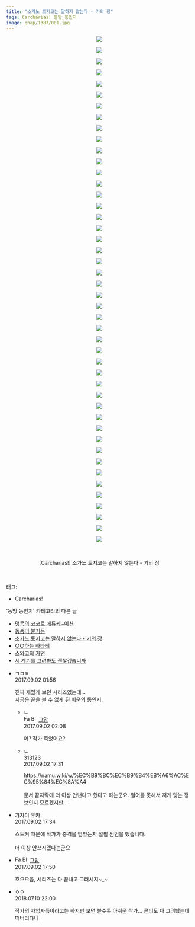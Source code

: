 ```yaml
---
title: "소가노 토지코는 말하지 않는다 - 기의 장"
tags: Carcharias! 동방_동인지
image: ghap/1387/001.jpg
---
```

<div class="article">
<p style="text-align: center; clear: none; float: none;"><img src="{{ site.nasurl }}/ghap/1387/001.jpg"/></p>
<p style="text-align: center; clear: none; float: none;"><img src="{{ site.nasurl }}/ghap/1387/002.jpg"/></p>
<p style="text-align: center; clear: none; float: none;"><img src="{{ site.nasurl }}/ghap/1387/003.jpg"/></p>
<p style="text-align: center; clear: none; float: none;"><img src="{{ site.nasurl }}/ghap/1387/004.jpg"/></p>
<p style="text-align: center; clear: none; float: none;"><img src="{{ site.nasurl }}/ghap/1387/005.jpg"/></p>
<p style="text-align: center; clear: none; float: none;"><img src="{{ site.nasurl }}/ghap/1387/006.jpg"/></p>
<p style="text-align: center; clear: none; float: none;"><img src="{{ site.nasurl }}/ghap/1387/007.jpg"/></p>
<p style="text-align: center; clear: none; float: none;"><img src="{{ site.nasurl }}/ghap/1387/008.jpg"/></p>
<p style="text-align: center; clear: none; float: none;"><img src="{{ site.nasurl }}/ghap/1387/009.jpg"/></p>
<p style="text-align: center; clear: none; float: none;"><img src="{{ site.nasurl }}/ghap/1387/010.jpg"/></p>
<p style="text-align: center; clear: none; float: none;"><img src="{{ site.nasurl }}/ghap/1387/011.jpg"/></p>
<p style="text-align: center; clear: none; float: none;"><img src="{{ site.nasurl }}/ghap/1387/012.jpg"/></p>
<p style="text-align: center; clear: none; float: none;"><img src="{{ site.nasurl }}/ghap/1387/013.jpg"/></p>
<p style="text-align: center; clear: none; float: none;"><img src="{{ site.nasurl }}/ghap/1387/014.jpg"/></p>
<p style="text-align: center; clear: none; float: none;"><img src="{{ site.nasurl }}/ghap/1387/015.jpg"/></p>
<p style="text-align: center; clear: none; float: none;"><img src="{{ site.nasurl }}/ghap/1387/016.jpg"/></p>
<p style="text-align: center; clear: none; float: none;"><img src="{{ site.nasurl }}/ghap/1387/017.jpg"/></p>
<p style="text-align: center; clear: none; float: none;"><img src="{{ site.nasurl }}/ghap/1387/018.jpg"/></p>
<p style="text-align: center; clear: none; float: none;"><img src="{{ site.nasurl }}/ghap/1387/019.jpg"/></p>
<p style="text-align: center; clear: none; float: none;"><img src="{{ site.nasurl }}/ghap/1387/020.jpg"/></p>
<p style="text-align: center; clear: none; float: none;"><img src="{{ site.nasurl }}/ghap/1387/021.jpg"/></p>
<p style="text-align: center; clear: none; float: none;"><img src="{{ site.nasurl }}/ghap/1387/022.jpg"/></p>
<p style="text-align: center; clear: none; float: none;"><img src="{{ site.nasurl }}/ghap/1387/023.jpg"/></p>
<p style="text-align: center; clear: none; float: none;"><img src="{{ site.nasurl }}/ghap/1387/024.jpg"/></p>
<p style="text-align: center; clear: none; float: none;"><img src="{{ site.nasurl }}/ghap/1387/025.jpg"/></p>
<p style="text-align: center; clear: none; float: none;"><img src="{{ site.nasurl }}/ghap/1387/026.jpg"/></p>
<p style="text-align: center; clear: none; float: none;"><img src="{{ site.nasurl }}/ghap/1387/027.jpg"/></p>
<p style="text-align: center; clear: none; float: none;"><img src="{{ site.nasurl }}/ghap/1387/028.jpg"/></p>
<p style="text-align: center; clear: none; float: none;"><img src="{{ site.nasurl }}/ghap/1387/029.jpg"/></p>
<p style="text-align: center; clear: none; float: none;"><img src="{{ site.nasurl }}/ghap/1387/030.jpg"/></p>
<p style="text-align: center; clear: none; float: none;"><img src="{{ site.nasurl }}/ghap/1387/031.jpg"/></p>
<p style="text-align: center; clear: none; float: none;"><img src="{{ site.nasurl }}/ghap/1387/032.jpg"/></p>
<p style="text-align: center; clear: none; float: none;"><img src="{{ site.nasurl }}/ghap/1387/033.jpg"/></p>
<p style="text-align: center; clear: none; float: none;"><img src="{{ site.nasurl }}/ghap/1387/034.jpg"/></p>
<p style="text-align: center; clear: none; float: none;"><img src="{{ site.nasurl }}/ghap/1387/035.jpg"/></p>
<p style="text-align: center; clear: none; float: none;"><img src="{{ site.nasurl }}/ghap/1387/036.jpg"/></p>
<p style="text-align: center; clear: none; float: none;"><img src="{{ site.nasurl }}/ghap/1387/037.jpg"/></p>
<p style="text-align: center; clear: none; float: none;"><img src="{{ site.nasurl }}/ghap/1387/038.jpg"/></p>
<p style="text-align: center; clear: none; float: none;"><img src="{{ site.nasurl }}/ghap/1387/039.jpg"/></p>
<p style="text-align: center; clear: none; float: none;"><img src="{{ site.nasurl }}/ghap/1387/040.jpg"/></p>
<p style="text-align: center; clear: none; float: none;"><img src="{{ site.nasurl }}/ghap/1387/041.jpg"/></p>
<p style="text-align: center; clear: none; float: none;"><img src="{{ site.nasurl }}/ghap/1387/042.jpg"/></p>
<p style="text-align: center; clear: none; float: none;"><img src="{{ site.nasurl }}/ghap/1387/043.jpg"/></p>
<p style="text-align: center; clear: none; float: none;"><img src="{{ site.nasurl }}/ghap/1387/044.jpg"/></p>
<p style="text-align: center; clear: none; float: none;"><img src="{{ site.nasurl }}/ghap/1387/045.jpg"/></p>
<p style="text-align: center; clear: none; float: none;"><img src="{{ site.nasurl }}/ghap/1387/046.jpg"/></p>
<p style="text-align: center; clear: none; float: none;"><br/></p>
<p style="text-align: center; clear: none; float: none;">[Carcharias!] 소가노 토지코는 말하지 않는다 - 기의 장</p>
<p><br/></p>
</div><div class="tagTrail">
<p>태그: </p>
<ul>
<li>Carcharias!</li>
</ul>
</div><div class="another">
<p>'동방 동인지' 카테고리의 다른 글</p>
<ul>
<li><a href="/2016-08-07-ghap_1389">맹목의 코코로 에듀케~이션</a></li>
<li><a href="/2016-08-07-ghap_1388">동풍이 불거든</a></li>
<li><a href="/2016-08-06-ghap_1387">소가노 토지코는 말하지 않는다 - 기의 장</a></li>
<li><a href="/2016-08-06-ghap_1386">○○하는 하타테</a></li>
<li><a href="/2016-08-06-ghap_1385">스와코의 가면</a></li>
<li><a href="/2016-08-06-ghap_1384">세 계기를 그려봐도 괜찮겠습니까</a></li>
</ul>
</div><div class="cb_module cb_fluid">
<div class="cb_wrt cb_profile">
<div class="comment">
<ul>
<li class="cb_thumb_off" id="comment15074043">
<div class="cb_comment_area">
<div class="cb_info_area">
<div class="cb_section">
<span class="cb_nick_name">ㄱㅁㅎ</span>
</div>
<div class="cb_section">
<span class="cb_date">2017.09.02 01:56 </span>
</div>
</div>
<div class="cb_dsc_comment">
<p class="cb_dsc">
											진짜 재밌게 보던 시리즈였는데...<br/>
지금은 끝을 볼 수 없게 된 비운의 동인지.
										</p>
</div>
<ul>
<li class="cb_thumb_off" id="comment15074047">
<span class="cb_bu_subnode">ㄴ</span>
<div class="cb_comment_area">
<div class="cb_info_area">
<div class="cb_section">
<span class="cb_nick_name"><img alt="Favicon of https://ghaptouhou.tistory.com" height="16" onerror="this.onerror=null;this.parentNode.removeChild(this)" src="https://ghaptouhou.tistory.com/favicon.ico" width="16"/> <img alt="BlogIcon" height="16" onerror="this.parentNode.removeChild(this)" src="https://ghaptouhou.tistory.com/index.gif" width="16"/> <a href="https://ghaptouhou.tistory.com" onclick="return openLinkInNewWindow(this)"> 그압</a><span class="tistoryProfileLayerTrigger" onclick='TistoryProfile.show(event, this, {"title":"\uc800\uae30 \uc774\uac70 \ub098\uc911\uc5d0 \uc218\uc815 \uac00\ub2a5\ud558\ub098\uc694","url":"https:\/\/ghap.tistory.com","nickname":"\uadf8\uc555","items":[]}); return false;'></span></span>
</div>
<div class="cb_section">
<span class="cb_date">2017.09.02 02:08 </span>
</div>
</div>
<div class="cb_dsc_comment">
<p class="cb_dsc">
																어? 작가 죽었어요?
															</p>
</div>
</div>
</li>
<li class="cb_thumb_off" id="comment15074532">
<span class="cb_bu_subnode">ㄴ</span>
<div class="cb_comment_area">
<div class="cb_info_area">
<div class="cb_section">
<span class="cb_nick_name">313123</span>
</div>
<div class="cb_section">
<span class="cb_date">2017.09.02 17:31 </span>
</div>
</div>
<div class="cb_dsc_comment">
<p class="cb_dsc">
																https://namu.wiki/w/%EC%B9%BC%EC%B9%B4%EB%A6%AC%EC%95%84%EC%8A%A4<br/>
<br/>
문서 끝자락에 더 이상 안낸다고 했다고 하는군요. 일어를 못해서 저게 맞는 정보인지 모르겠지만...
															</p>
</div>
</div>
</li>
</ul>
</div></li>
<li class="cb_thumb_off" id="comment15074533">
<div class="cb_comment_area">
<div class="cb_info_area">
<div class="cb_section">
<span class="cb_nick_name">가자미 유카</span>
</div>
<div class="cb_section">
<span class="cb_date">2017.09.02 17:34 </span>
</div>
</div>
<div class="cb_dsc_comment">
<p class="cb_dsc">
											스토커 때문에 작가가 충격을 받았는지 절필 선언을 했습니다.<br/>
<br/>
더 이상 안쓰시겠다는군요<br/>
</p>
</div>
</div></li>
<li class="cb_thumb_off" id="comment15074541">
<div class="cb_comment_area">
<div class="cb_info_area">
<div class="cb_section">
<span class="cb_nick_name"><img alt="Favicon of https://ghaptouhou.tistory.com" height="16" onerror="this.onerror=null;this.parentNode.removeChild(this)" src="https://ghaptouhou.tistory.com/favicon.ico" width="16"/> <img alt="BlogIcon" height="16" onerror="this.parentNode.removeChild(this)" src="https://ghaptouhou.tistory.com/index.gif" width="16"/> <a href="https://ghaptouhou.tistory.com" onclick="return openLinkInNewWindow(this)"> 그압</a><span class="tistoryProfileLayerTrigger" onclick='TistoryProfile.show(event, this, {"title":"\uc800\uae30 \uc774\uac70 \ub098\uc911\uc5d0 \uc218\uc815 \uac00\ub2a5\ud558\ub098\uc694","url":"https:\/\/ghap.tistory.com","nickname":"\uadf8\uc555","items":[]}); return false;'></span></span>
</div>
<div class="cb_section">
<span class="cb_date">2017.09.02 17:50 </span>
</div>
</div>
<div class="cb_dsc_comment">
<p class="cb_dsc">
											흐으으음, 시리즈는 다 끝내고 그러시지~_~
										</p>
</div>
</div></li>
<li class="cb_thumb_off" id="comment15283631">
<div class="cb_comment_area">
<div class="cb_info_area">
<div class="cb_section">
<span class="cb_nick_name">ㅇㅇ</span>
</div>
<div class="cb_section">
<span class="cb_date">2018.07.10 22:00 </span>
</div>
</div>
<div class="cb_dsc_comment">
<p class="cb_dsc">
											작가의 자업자득이라고는 하지만 보면 볼수록 아쉬운 작가... 콘티도 다 그려놨는데 떠버리다니
										</p>
</div>
</div></li>
</ul>
</div>
</div><!-- commentList close -->
</div>
<br/>
<p id="refer"></p>
<br/>
